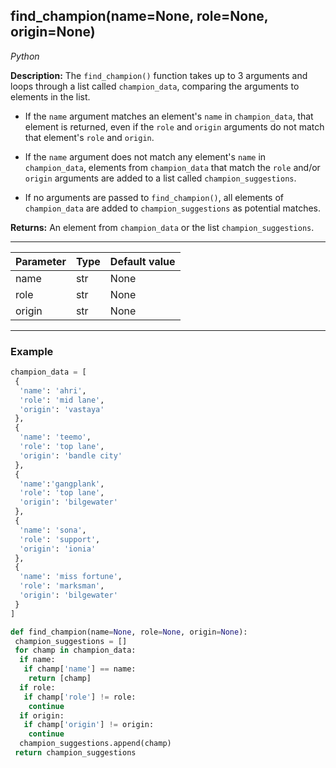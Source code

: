 ## find_champion(name=None, role=None, origin=None)
*Python*

**Description:** The `find_champion()` function takes up to 3 arguments and loops through a list called `champion_data`, comparing the arguments to elements in the list.

* If the `name` argument matches an element's `name` in `champion_data`, that element is returned, even if the `role` and `origin` arguments do not match that element's `role` and `origin`.

* If the `name` argument does not match any element's `name` in `champion_data`, elements from `champion_data` that match the `role` and/or `origin` arguments are added to a list called `champion_suggestions`.

* If no arguments are passed to `find_champion()`, all elements of `champion_data` are added to `champion_suggestions` as potential matches.

**Returns:** An element from `champion_data` or the list `champion_suggestions`.

---
| Parameter   | Type   | Default value  | 
|-------------|--------|----------------|
| name        | str    | None           |
| role        | str    | None           |
| origin      | str    | None           | 
---

### Example

```python
champion_data = [
 {
  'name': 'ahri',
  'role': 'mid lane',
  'origin': 'vastaya'
 },
 {
  'name': 'teemo',
  'role': 'top lane',
  'origin': 'bandle city'
 },
 {
  'name':'gangplank',
  'role': 'top lane',
  'origin': 'bilgewater'
 },
 {
  'name': 'sona',
  'role': 'support',
  'origin': 'ionia'
 },
 {
  'name': 'miss fortune',
  'role': 'marksman',
  'origin': 'bilgewater'
 }
]

def find_champion(name=None, role=None, origin=None):
 champion_suggestions = []
 for champ in champion_data:
  if name:
   if champ['name'] == name:
    return [champ]
  if role:
   if champ['role'] != role:
    continue
  if origin:
   if champ['origin'] != origin:
    continue
  champion_suggestions.append(champ)
 return champion_suggestions
 ```
